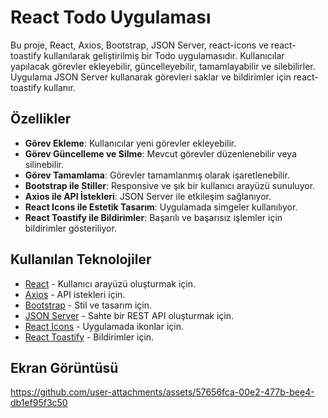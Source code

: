 # React Todo Uygulaması

Bu proje, React, Axios, Bootstrap, JSON Server, react-icons ve react-toastify kullanılarak geliştirilmiş bir Todo uygulamasıdır. Kullanıcılar yapılacak görevler ekleyebilir, güncelleyebilir, tamamlayabilir ve silebilirler. Uygulama JSON Server kullanarak görevleri saklar ve bildirimler için react-toastify kullanır.

## Özellikler

- **Görev Ekleme**: Kullanıcılar yeni görevler ekleyebilir.
- **Görev Güncelleme ve Silme**: Mevcut görevler düzenlenebilir veya silinebilir.
- **Görev Tamamlama**: Görevler tamamlanmış olarak işaretlenebilir.
- **Bootstrap ile Stiller**: Responsive ve şık bir kullanıcı arayüzü sunuluyor.
- **Axios ile API İstekleri**: JSON Server ile etkileşim sağlanıyor.
- **React Icons ile Estetik Tasarım**: Uygulamada simgeler kullanılıyor.
- **React Toastify ile Bildirimler**: Başarılı ve başarısız işlemler için bildirimler gösteriliyor.

## Kullanılan Teknolojiler

- [React](https://reactjs.org/) - Kullanıcı arayüzü oluşturmak için.
- [Axios](https://axios-http.com/) - API istekleri için.
- [Bootstrap](https://getbootstrap.com/) - Stil ve tasarım için.
- [JSON Server](https://github.com/typicode/json-server) - Sahte bir REST API oluşturmak için.
- [React Icons](https://react-icons.github.io/react-icons/) - Uygulamada ikonlar için.
- [React Toastify](https://fkhadra.github.io/react-toastify/introduction) - Bildirimler için.

## Ekran Görüntüsü


https://github.com/user-attachments/assets/57656fca-00e2-477b-bee4-db1ef95f3c50

